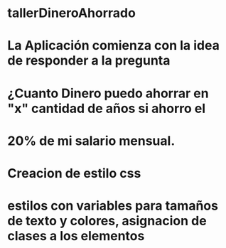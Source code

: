 # tallerDineroAhorrado

# La Aplicación comienza con la idea de responder a la pregunta 
# ¿Cuanto Dinero puedo ahorrar en "x" cantidad de años si ahorro el 
# 20% de mi salario mensual.

# Creacion de estilo css
# estilos con variables para tamaños de texto y colores, asignacion de clases a los elementos
 
